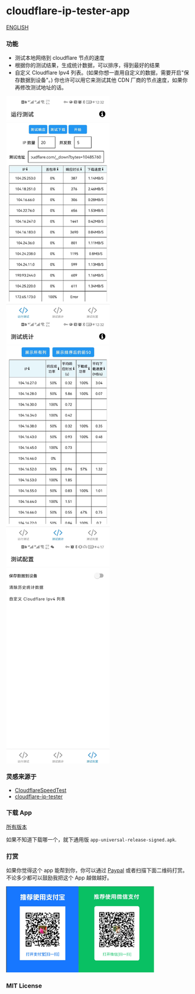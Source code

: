 # cloudflare-ip-tester-app

[ENGLISH](./README-EN.MD)

### 功能

- 测试本地网络到 cloudflare 节点的速度
- 根据你的测试结果，生成统计数据，可以排序，得到最好的结果
- 自定义 Cloudflare Ipv4 列表。(如果你想一直用自定义的数据，需要开启"保存数据到设备"。) 你也许可以用它来测试其他 CDN 厂商的节点速度，如果你再修改测试地址的话。

<div style="display: flex;flex-flow:row wrap;">
    <img src="./assets/images/test-run-min-zh.jpg" height="600">
    <img src="./assets/images/test-statistics-min-zh.jpg" height="600">
    <img src="./assets/images/test-config-min-zh.jpg" height="600">
</div>

### 灵感来源于

- [CloudflareSpeedTest](https://github.com/XIU2/CloudflareSpeedTest)
- [cloudflare-ip-tester](https://github.com/TulvL/cloudflare-ip-tester)

### 下载 App

[所有版本](https://github.com/xianshenglu/cloudflare-ip-tester-app/releases)

如果不知道下载哪一个，就下通用版 `app-universal-release-signed.apk`.

### 打赏

如果你觉得这个 app 能帮到你，你可以通过 [Paypal](paypal.me/xianshenglu) 或者扫描下面二维码打赏。不论多少都可以鼓励我把这个 App 越做越好。

<img style="width:400px" src="./assets/images/wechat-ali-pay.png"/>


### MIT License